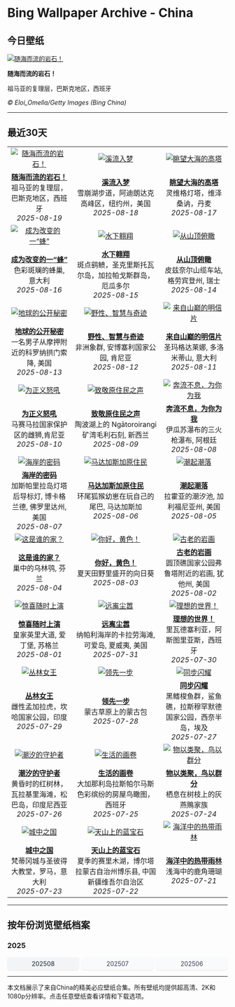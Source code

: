 # Bing Wallpaper Archive - China

## 今日壁纸

[![随海而流的岩石！](https://www.bing.com/th?id=OHR.GipuzcoaSummer_ZH-CN1926924422_UHD.jpg&pid=hp&w=2560)](https://bing.codexun.com/cn/detail/20250819)

**随海而流的岩石！**

祖马亚的复理层，巴斯克地区，西班牙

*© Eloi_Omella/Getty Images (Bing China)*

---

## 最近30天

| | | |
|:---:|:---:|:---:|
| [![随海而流的岩石！](https://www.bing.com/th?id=OHR.GipuzcoaSummer_ZH-CN1926924422_UHD.jpg&pid=hp&w=2560)](https://bing.codexun.com/cn/detail/20250819) | [![溪流入梦](https://www.bing.com/th?id=OHR.AvalancheLake_ZH-CN1442576083_UHD.jpg&pid=hp&w=2560)](https://bing.codexun.com/cn/detail/20250818) | [![眺望大海的高塔](https://www.bing.com/th?id=OHR.LyngvigLighthouse_ZH-CN0836204503_UHD.jpg&pid=hp&w=2560)](https://bing.codexun.com/cn/detail/20250817) | 
| **[随海而流的岩石！](https://bing.codexun.com/cn/detail/20250819)**<br>祖马亚的复理层，巴斯克地区，西班牙<br>*2025-08-19* | **[溪流入梦](https://bing.codexun.com/cn/detail/20250818)**<br>雪崩湖步道，阿迪朗达克高峰区，纽约州，美国<br>*2025-08-18* | **[眺望大海的高塔](https://bing.codexun.com/cn/detail/20250817)**<br>灵维格灯塔，维泽桑讷，丹麦<br>*2025-08-17* | 
| [![成为改变的一“蜂”](https://www.bing.com/th?id=OHR.ColorfulBeehives_ZH-CN0180195770_UHD.jpg&pid=hp&w=2560)](https://bing.codexun.com/cn/detail/20250816) | [![水下翱翔](https://www.bing.com/th?id=OHR.SpottedEagleRay_ZH-CN9894613260_UHD.jpg&pid=hp&w=2560)](https://bing.codexun.com/cn/detail/20250815) | [![从山顶俯瞰](https://www.bing.com/th?id=OHR.PizNairPeak_ZH-CN8209144138_UHD.jpg&pid=hp&w=2560)](https://bing.codexun.com/cn/detail/20250814) | 
| **[成为改变的一“蜂”](https://bing.codexun.com/cn/detail/20250816)**<br>色彩斑斓的蜂巢, 意大利<br>*2025-08-16* | **[水下翱翔](https://bing.codexun.com/cn/detail/20250815)**<br>斑点鹞鲼，圣克里斯托瓦尔岛‌，‌加拉帕戈斯群岛，厄瓜多尔<br>*2025-08-15* | **[从山顶俯瞰](https://bing.codexun.com/cn/detail/20250814)**<br>皮兹奈尔山缆车站, 格劳宾登州, 瑞士<br>*2025-08-14* | 
| [![地球的公开秘密](https://www.bing.com/th?id=OHR.CoronaArch_ZH-CN5406267193_UHD.jpg&pid=hp&w=2560)](https://bing.codexun.com/cn/detail/20250813) | [![野性、智慧与奇迹](https://www.bing.com/th?id=OHR.KenyaElephants_ZH-CN7587207512_UHD.jpg&pid=hp&w=2560)](https://bing.codexun.com/cn/detail/20250812) | [![来自山巅的明信片](https://www.bing.com/th?id=OHR.SantaMaddalena_ZH-CN7421083295_UHD.jpg&pid=hp&w=2560)](https://bing.codexun.com/cn/detail/20250811) | 
| **[地球的公开秘密](https://bing.codexun.com/cn/detail/20250813)**<br>一名男子从摩押附近的科罗纳拱门索降, 美国<br>*2025-08-13* | **[野性、智慧与奇迹](https://bing.codexun.com/cn/detail/20250812)**<br>非洲象群, 安博塞利国家公园, 肯尼亚<br>*2025-08-12* | **[来自山巅的明信片](https://bing.codexun.com/cn/detail/20250811)**<br>圣玛格达莱娜, 多洛米蒂山, 意大利<br>*2025-08-11* | 
| [![为正义怒吼](https://www.bing.com/th?id=OHR.LionessKenya_ZH-CN6791029673_UHD.jpg&pid=hp&w=2560)](https://bing.codexun.com/cn/detail/20250810) | [![致敬原住民之声](https://www.bing.com/th?id=OHR.MaoriRock_ZH-CN5614685493_UHD.jpg&pid=hp&w=2560)](https://bing.codexun.com/cn/detail/20250809) | [![奔流不息，为你为我](https://www.bing.com/th?id=OHR.IguazuArgentina_ZH-CN4457051931_UHD.jpg&pid=hp&w=2560)](https://bing.codexun.com/cn/detail/20250808) | 
| **[为正义怒吼](https://bing.codexun.com/cn/detail/20250810)**<br>马赛马拉国家保护区的雌狮,肯尼亚<br>*2025-08-10* | **[致敬原住民之声](https://bing.codexun.com/cn/detail/20250809)**<br>陶波湖上的 Ngātoroirangi 矿湾毛利石刻, 新西兰<br>*2025-08-09* | **[奔流不息，为你为我](https://bing.codexun.com/cn/detail/20250808)**<br>伊瓜苏瀑布的三火枪瀑布, 阿根廷<br>*2025-08-08* | 
| [![海岸的密码](https://www.bing.com/th?id=OHR.GasparillaLight_ZH-CN6855683859_UHD.jpg&pid=hp&w=2560)](https://bing.codexun.com/cn/detail/20250807) | [![马达加斯加原住民](https://www.bing.com/th?id=OHR.BabyLemur_ZH-CN6617977758_UHD.jpg&pid=hp&w=2560)](https://bing.codexun.com/cn/detail/20250806) | [![潮起潮落](https://www.bing.com/th?id=OHR.CaliforniaTidepool_ZH-CN6273815361_UHD.jpg&pid=hp&w=2560)](https://bing.codexun.com/cn/detail/20250805) | 
| **[海岸的密码](https://bing.codexun.com/cn/detail/20250807)**<br>加斯帕里拉岛灯塔后导标灯, 博卡格兰德, 佛罗里达州, 美国<br>*2025-08-07* | **[马达加斯加原住民](https://bing.codexun.com/cn/detail/20250806)**<br>环尾狐猴幼崽在玩自己的尾巴‌, 马达加斯加<br>*2025-08-06* | **[潮起潮落](https://bing.codexun.com/cn/detail/20250805)**<br>拉霍亚的潮汐池‌, 加利福尼亚州, 美国<br>*2025-08-05* | 
| [![这是谁的家？](https://www.bing.com/th?id=OHR.LaplandOwl_ZH-CN6070251232_UHD.jpg&pid=hp&w=2560)](https://bing.codexun.com/cn/detail/20250804) | [![你好，黄色！](https://www.bing.com/th?id=OHR.HappySunflower_ZH-CN5840993161_UHD.jpg&pid=hp&w=2560)](https://bing.codexun.com/cn/detail/20250803) | [![古老的岩画](https://www.bing.com/th?id=OHR.FruitaPetroglyphs_ZH-CN5423905955_UHD.jpg&pid=hp&w=2560)](https://bing.codexun.com/cn/detail/20250802) | 
| **[这是谁的家？](https://bing.codexun.com/cn/detail/20250804)**<br>巢中的乌林鸮, 芬兰<br>*2025-08-04* | **[你好，黄色！](https://bing.codexun.com/cn/detail/20250803)**<br>夏天田野里盛开的向日葵<br>*2025-08-03* | **[古老的岩画](https://bing.codexun.com/cn/detail/20250802)**<br>圆顶礁国家公园弗鲁塔附近的岩画, 犹他州, 美国<br>*2025-08-02* | 
| [![惊喜随时上演](https://www.bing.com/th?id=OHR.EdinburghFringe_ZH-CN5243292664_UHD.jpg&pid=hp&w=2560)](https://bing.codexun.com/cn/detail/20250801) | [![远离尘嚣](https://www.bing.com/th?id=OHR.NaPaliKauai_ZH-CN5070149838_UHD.jpg&pid=hp&w=2560)](https://bing.codexun.com/cn/detail/20250731) | [![理想的世界！](https://www.bing.com/th?id=OHR.RibadesellaSummer_ZH-CN4852547359_UHD.jpg&pid=hp&w=2560)](https://bing.codexun.com/cn/detail/20250730) | 
| **[惊喜随时上演](https://bing.codexun.com/cn/detail/20250801)**<br>皇家英里大道, 爱丁堡, 苏格兰<br>*2025-08-01* | **[远离尘嚣](https://bing.codexun.com/cn/detail/20250731)**<br>纳帕利海岸的卡拉劳海滩, 可爱岛, 夏威夷, 美国<br>*2025-07-31* | **[理想的世界！](https://bing.codexun.com/cn/detail/20250730)**<br>里瓦德塞利亚，阿斯图里亚斯，西班牙<br>*2025-07-30* | 
| [![丛林女王](https://www.bing.com/th?id=OHR.TigerDay_ZH-CN4359136631_UHD.jpg&pid=hp&w=2560)](https://bing.codexun.com/cn/detail/20250729) | [![领先一步](https://www.bing.com/th?id=OHR.MongoliaYurts_ZH-CN4015475887_UHD.jpg&pid=hp&w=2560)](https://bing.codexun.com/cn/detail/20250728) | [![同步闪耀](https://www.bing.com/th?id=OHR.BlackfinBarracuda_ZH-CN3850642551_UHD.jpg&pid=hp&w=2560)](https://bing.codexun.com/cn/detail/20250727) | 
| **[丛林女王](https://bing.codexun.com/cn/detail/20250729)**<br>雌性孟加拉虎，坎哈国家公园，印度<br>*2025-07-29* | **[领先一步](https://bing.codexun.com/cn/detail/20250728)**<br>蒙古草原上的蒙古包<br>*2025-07-28* | **[同步闪耀](https://bing.codexun.com/cn/detail/20250727)**<br>黑鳍梭鱼群，鲨鱼礁，拉斯穆罕默德国家公园，西奈半岛，埃及<br>*2025-07-27* | 
| [![潮汐的守护者](https://www.bing.com/th?id=OHR.MangroveTwilight_ZH-CN3596666263_UHD.jpg&pid=hp&w=2560)](https://bing.codexun.com/cn/detail/20250726) | [![生活的画卷](https://www.bing.com/th?id=OHR.LasPalmas_ZH-CN5993442425_UHD.jpg&pid=hp&w=2560)](https://bing.codexun.com/cn/detail/20250725) | [![物以类聚，鸟以群分](https://www.bing.com/th?id=OHR.AshyWoodswallow_ZH-CN3224168805_UHD.jpg&pid=hp&w=2560)](https://bing.codexun.com/cn/detail/20250724) | 
| **[潮汐的守护者](https://bing.codexun.com/cn/detail/20250726)**<br>黄昏时的红树林，瓦拉基里海滩，松巴岛，印度尼西亚<br>*2025-07-26* | **[生活的画卷](https://bing.codexun.com/cn/detail/20250725)**<br>大加那利岛拉斯帕尔马斯色彩缤纷的房屋鸟瞰图，西班牙<br>*2025-07-25* | **[物以类聚，鸟以群分](https://bing.codexun.com/cn/detail/20250724)**<br>栖息在树枝上的灰燕鵙家族<br>*2025-07-24* | 
| [![城中之国](https://www.bing.com/th?id=OHR.VaticanCity_ZH-CN3075109504_UHD.jpg&pid=hp&w=2560)](https://bing.codexun.com/cn/detail/20250723) | [![天山上的蓝宝石](https://www.bing.com/th?id=OHR.GreatHeatY25_ZH-CN8252122347_UHD.jpg&pid=hp&w=2560)](https://bing.codexun.com/cn/detail/20250722) | [![海洋中的热带雨林](https://www.bing.com/th?id=OHR.AcroporaReef_ZH-CN2622120276_UHD.jpg&pid=hp&w=2560)](https://bing.codexun.com/cn/detail/20250721) | 
| **[城中之国](https://bing.codexun.com/cn/detail/20250723)**<br>梵蒂冈城与圣彼得大教堂，罗马，意大利<br>*2025-07-23* | **[天山上的蓝宝石](https://bing.codexun.com/cn/detail/20250722)**<br>夏季的赛里木湖，博尔塔拉蒙古自治州博乐县, 中国新疆维吾尔自治区<br>*2025-07-22* | **[海洋中的热带雨林](https://bing.codexun.com/cn/detail/20250721)**<br>浅海中的鹿角珊瑚<br>*2025-07-21* | 


---

## 按年份浏览壁纸档案

### 2025
<div style="display: grid; grid-template-columns: repeat(auto-fit, minmax(80px, 1fr)); gap: 6px; margin: 12px 0;">
<a href="https://bing.codexun.com/cn/archive/202508" style="padding: 6px 12px; font-size: 14px; border-radius: 6px; box-shadow: 0 1px 2px rgba(0,0,0,0.1); background-color: #f3f4f6; color: #374151; text-decoration: none; text-align: center; transition: background-color 0.2s ease; font-weight: 500;">202508</a>
<a href="https://bing.codexun.com/cn/archive/202507" style="padding: 6px 12px; font-size: 14px; border-radius: 6px; box-shadow: 0 1px 2px rgba(0,0,0,0.1); background-color: #f9fafb; color: #374151; text-decoration: none; text-align: center; transition: background-color 0.2s ease;">202507</a>
<a href="https://bing.codexun.com/cn/archive/202506" style="padding: 6px 12px; font-size: 14px; border-radius: 6px; box-shadow: 0 1px 2px rgba(0,0,0,0.1); background-color: #f9fafb; color: #374151; text-decoration: none; text-align: center; transition: background-color 0.2s ease;">202506</a>
</div>



---

本文档展示了来自China的精美必应壁纸合集。所有壁纸均提供超高清、2K和1080p分辨率。点击任意壁纸查看详情和下载选项。
